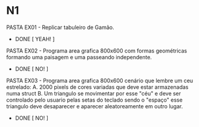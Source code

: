 # N1

PASTA EX01 - Replicar tabuleiro de Gamão.
  - DONE [ YEAH! ]


PASTA EX02 - Programa area grafica 800x600 com formas geométricas formando uma paisagem e uma passeando independente.
  - DONE [ NO! ]


PASTA EX03 - Programa area grafica 800x600 cenário que lembre um ceu estrelado:
              A. 2000 pixels de cores variadas que deve estar armazenadas numa struct
              B. Um triangulo se movimentar por esse "céu" e deve ser controlado pelo usuario pelas setas do teclado
              sendo o "espaço" esse triangulo deve desaparecer e aparecer aleatoreamente em outro lugar.
  - DONE [ NO! ]
